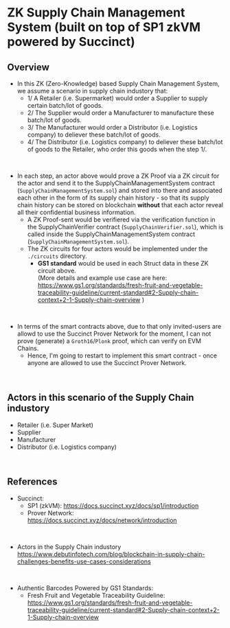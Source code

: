 # ZK Supply Chain Management System (built on top of SP1 zkVM powered by Succinct)

## Overview

- In this ZK (Zero-Knowledge) based Supply Chain Management System, we assume a scenario in supply chain industory that:
  - 1/ A Retailer (i.e. Supermarket) would order a Supplier to supply certain batch/lot of goods.
  - 2/ The Supplier would order a Manufacturer to manufacture these batch/lot of goods.
  - 3/ The Manufacturer would order a Distributor (i.e. Logistics company) to deliever these batch/lot of goods.
  - 4/ The Distributor (i.e. Logistics company) to deliever these batch/lot of goods to the Retailer, who order this goods when the step 1/.

<br>

- In each step, an actor above would prove a ZK Proof via a ZK circuit for the actor and send it to the SupplyChainManagementSystem contract (`SupplyChainManagementSystem.sol`) and stored into there and associated each other in the form of its supply chain history - so that its supply chain history can be stored on blockchain **without** that each actor reveal all their confidential business information.
  - A ZK Proof-sent would be verifiered via the verification function in the SupplyChainVerifier contract (`SupplyChainVerifier.sol`), which is called inside the SupplyChainManagementSystem contract (`SupplyChainManagementSystem.sol`).
  - The ZK circuits for four actors would be implemented under the `./circuits` directory.  
    - **GS1 standard** would be used in each Struct data in these ZK circuit above.  
      (More details and example use case are here: https://www.gs1.org/standards/fresh-fruit-and-vegetable-traceability-guideline/current-standard#2-Supply-chain-context+2-1-Supply-chain-overview )

<br>

- In terms of the smart contracts above, due to that only invited-users are allowd to use the Succinct Prover Network for the moment, I can not prove (generate) a `Groth16`/`Plonk` proof, which can verify on EVM Chains. 
  - Hence, I'm going to restart to implement this smart contract - once anyone are allowed to use the Succinct Prover Network.

<br>

## Actors in this scenario of the Supply Chain industory

- Retailer (i.e. Super Market)
- Supplier 
- Manufacturer
- Distributor (i.e. Logistics company)


<br>

## References

- Succinct:
  - SP1 (zkVM): https://docs.succinct.xyz/docs/sp1/introduction
  - Prover Network: https://docs.succinct.xyz/docs/network/introduction

<br>

- Actors in the Supply Chain industory  
  https://www.debutinfotech.com/blog/blockchain-in-supply-chain-challenges-benefits-use-cases-considerations

<br>

- Authentic Barcodes Powered by GS1 Standards: 
  - Fresh Fruit and Vegetable Traceability Guideline:  
    https://www.gs1.org/standards/fresh-fruit-and-vegetable-traceability-guideline/current-standard#2-Supply-chain-context+2-1-Supply-chain-overview

